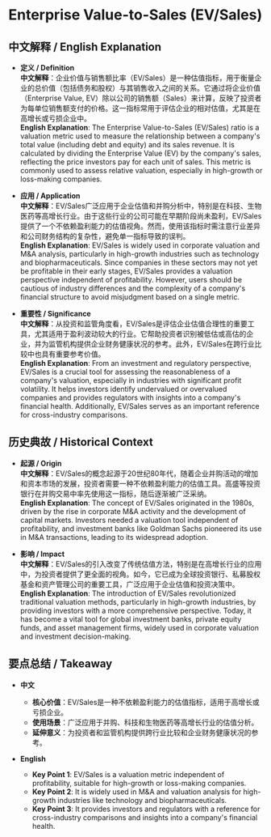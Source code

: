 # Enterprise Value-to-Sales (EV/Sales)

## 中文解释 / English Explanation

* **定义 / Definition**  
  **中文解释**：企业价值与销售额比率（EV/Sales）是一种估值指标，用于衡量企业的总价值（包括债务和股权）与其销售收入之间的关系。它通过将企业价值（Enterprise Value, EV）除以公司的销售额（Sales）来计算，反映了投资者为每单位销售额支付的价格。这一指标常用于评估企业的相对估值，尤其是在高增长或亏损企业中。  
  **English Explanation**: The Enterprise Value-to-Sales (EV/Sales) ratio is a valuation metric used to measure the relationship between a company's total value (including debt and equity) and its sales revenue. It is calculated by dividing the Enterprise Value (EV) by the company's sales, reflecting the price investors pay for each unit of sales. This metric is commonly used to assess relative valuation, especially in high-growth or loss-making companies.

* **应用 / Application**  
  **中文解释**：EV/Sales广泛应用于企业估值和并购分析中，特别是在科技、生物医药等高增长行业。由于这些行业的公司可能在早期阶段尚未盈利，EV/Sales提供了一个不依赖盈利能力的估值视角。然而，使用该指标时需注意行业差异和公司财务结构的复杂性，避免单一指标导致的误判。  
  **English Explanation**: EV/Sales is widely used in corporate valuation and M&A analysis, particularly in high-growth industries such as technology and biopharmaceuticals. Since companies in these sectors may not yet be profitable in their early stages, EV/Sales provides a valuation perspective independent of profitability. However, users should be cautious of industry differences and the complexity of a company's financial structure to avoid misjudgment based on a single metric.

* **重要性 / Significance**  
  **中文解释**：从投资和监管角度看，EV/Sales是评估企业估值合理性的重要工具，尤其适用于盈利波动较大的行业。它帮助投资者识别被低估或高估的企业，并为监管机构提供企业财务健康状况的参考。此外，EV/Sales在跨行业比较中也具有重要参考价值。  
  **English Explanation**: From an investment and regulatory perspective, EV/Sales is a crucial tool for assessing the reasonableness of a company's valuation, especially in industries with significant profit volatility. It helps investors identify undervalued or overvalued companies and provides regulators with insights into a company's financial health. Additionally, EV/Sales serves as an important reference for cross-industry comparisons.

## 历史典故 / Historical Context

* **起源 / Origin**  
  **中文解释**：EV/Sales的概念起源于20世纪80年代，随着企业并购活动的增加和资本市场的发展，投资者需要一种不依赖盈利能力的估值工具。高盛等投资银行在并购交易中率先使用这一指标，随后逐渐被广泛采纳。  
  **English Explanation**: The concept of EV/Sales originated in the 1980s, driven by the rise in corporate M&A activity and the development of capital markets. Investors needed a valuation tool independent of profitability, and investment banks like Goldman Sachs pioneered its use in M&A transactions, leading to its widespread adoption.

* **影响 / Impact**  
  **中文解释**：EV/Sales的引入改变了传统估值方法，特别是在高增长行业的应用中，为投资者提供了更全面的视角。如今，它已成为全球投资银行、私募股权基金和资产管理公司的重要工具，广泛应用于企业估值和投资决策中。  
  **English Explanation**: The introduction of EV/Sales revolutionized traditional valuation methods, particularly in high-growth industries, by providing investors with a more comprehensive perspective. Today, it has become a vital tool for global investment banks, private equity funds, and asset management firms, widely used in corporate valuation and investment decision-making.

## 要点总结 / Takeaway

* **中文**  
  - **核心价值**：EV/Sales是一种不依赖盈利能力的估值指标，适用于高增长或亏损企业。  
  - **使用场景**：广泛应用于并购、科技和生物医药等高增长行业的估值分析。  
  - **延伸意义**：为投资者和监管机构提供跨行业比较和企业财务健康状况的参考。

* **English**  
  - **Key Point 1**: EV/Sales is a valuation metric independent of profitability, suitable for high-growth or loss-making companies.  
  - **Key Point 2**: It is widely used in M&A and valuation analysis for high-growth industries like technology and biopharmaceuticals.  
  - **Key Point 3**: It provides investors and regulators with a reference for cross-industry comparisons and insights into a company's financial health.